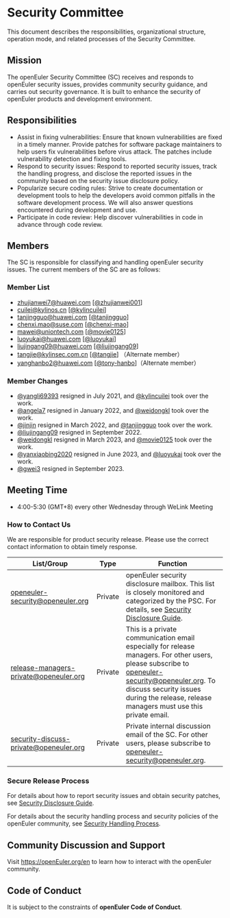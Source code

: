 # Security Committee

This document describes the responsibilities, organizational structure, operation mode, and related processes of the Security Committee.



## Mission

The openEuler Security Committee (SC) receives and responds to openEuler security issues, provides community security guidance, and carries out security governance. It is built to enhance the security of openEuler products and development environment.



## Responsibilities

+ Assist in fixing vulnerabilities: Ensure that known vulnerabilities are fixed in a timely manner. Provide patches for software package maintainers to help users fix vulnerabilities before virus attack. The patches include vulnerability detection and fixing tools.
+ Respond to security issues: Respond to reported security issues, track the handling progress, and disclose the reported issues in the community based on the security issue disclosure policy.
+ Popularize secure coding rules: Strive to create documentation or development tools to help the developers avoid common pitfalls in the software development process. We will also answer questions encountered during development and use.
+ Participate in code review: Help discover vulnerabilities in code in advance through code review.



## Members

The SC is responsible for classifying and handling openEuler security issues. The current members of the SC are as follows:

### Member List

- <zhujianwei7@huawei.com> [[@zhujianwei001](https://gitee.com/zhujianwei001)]
- <cuilei@kylinos.cn> [[@kylincuilei](https://gitee.com/kylincuilei)]
- <tanjingguo@huawei.com> [[@tanjingguo](https://gitee.com/tanjingguo)]
- <chenxi.mao@suse.com> [[@chenxi-mao](https://gitee.com/chenxi-mao)]
- <mawei@uniontech.com> [[@movie0125](https://gitee.com/movie0125)]
- <luoyukai@huawei.com> [[@luoyukai](https://gitee.com/luoyukai)]
- <liujingang09@huawei.com> [[@liujingang09](https://gitee.com/liujingang09)]
- <tangjie@kylinsec.com.cn> [[@tangjie](https://gitee.com/kylntj)] （Alternate member）
- <yanghanbo2@huawei.com> [[@tony-hanbo](https://gitee.com/tony-hanbo)]（Alternate member）

### Member Changes
- [@yangli69393](https://gitee.com/yangli69393) resigned in July 2021, and [@kylincuilei](https://gitee.com/kylincuilei) took over the work.
- [@angela7](https://gitee.com/angela7) resigned in January 2022, and [@weidongkl](https://gitee.com/weidongkl) took over the work.
- [@jinjin](https://gitee.com/jinjin) resigned in March 2022, and [@tanjingguo](https://gitee.com/tanjingguo) took over the work.
- [@liujingang09](https://gitee.com/liujingang09) resigned in September 2022.
- [@weidongkl](https://gitee.com/weidongkl) resigned in March 2023, and [@movie0125](https://gitee.com/movie0125) took over the work.
- [@yanxiaobing2020](https://gitee.com/yanxiaobing2020) resigned in June 2023, and [@luoyukai](https://gitee.com/luoyukai) took over the work.
- [@gwei3](https://gitee.com/gwei3) resigned in September 2023.


## Meeting Time

- 4:00-5:30 (GMT+8) every other Wednesday through WeLink Meeting



### How to Contact Us

We are responsible for product security release. Please use the correct contact information to obtain timely response.

| List/Group| Type| Function|
| -------------------------------------- | ------- | ------------------------------------------------------------ |
| openeuler-security@openeuler.org       | Private | openEuler security disclosure mailbox. This list is closely monitored and categorized by the PSC. For details, see [Security Disclosure Guide](security-disclosure.md).|
| release-managers-private@openeuler.org | Private | This is a private communication email especially for release managers. For other users, please subscribe to openeuler-security@openeuler.org. To discuss security issues during the release, release managers must use this private email.|
| security-discuss-private@openeuler.org | Private | Private internal discussion email of the SC. For other users, please subscribe to openeuler-security@openeuler.org.|



### Secure Release Process

For details about how to report security issues and obtain security patches, see [Security Disclosure Guide](security-disclosure.md).

For details about the security handling process and security policies of the openEuler community, see [Security Handling Process](security-process.md).



## Community Discussion and Support

Visit https://openEuler.org/en to learn how to interact with the openEuler community.



## Code of Conduct

It is subject to the constraints of **openEuler Code of Conduct**.
